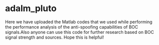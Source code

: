 # adalm_pluto
 Here we have uploaded the Matlab codes that we used while performing the performance analysis of the anti-spoofing capabilities of BOC signals.Also anyone can use this code for further research based on BOC signal strength and sources. Hope this is helpful!
